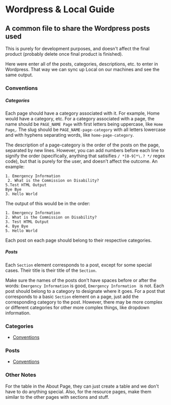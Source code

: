 # Wordpress & Local Guide
## A common file to share the Wordpress posts used

This is purely for development purposes, and doesn't affect the final product (probably delete once final product is finished).

Here were enter all of the posts, categories, descriptions, etc. to enter in Wordpress. That way we can sync up Local on our machines and see the same output.

### Conventions

##### Categories

Each page should have a category associated with it. For example, Home would have a category, etc.
For a category associated with a page, the name should be `PAGE_NAME Page` with first letters being uppercase, like `Home Page`,. The slug should be `PAGE_NAME-page-category` with all letters lowercase and with hyphens separating words, like `home-page-category`. 

The description of a page-category is the order of the posts on the page, separated by new lines. However, you can add numbers before each line to signify the order (specifically, anything that satisifies `/ *[0-9]*\.? */` regex code), but that is purely for the user, and doesn't affect the outcome. An example:
```
1. Emergency Information
 2. What is the Commission on Disability?
5.Test HTML Output
Bye Bye
3. Hello World
```

The output of this would be in the order: 
```
1. Emergency Information
2. What is the Commission on Disability?
3. Test HTML Output
4. Bye Bye
5. Hello World
```

Each post on each page should belong to their respective categories.

##### Posts

Each `Section` element corresponds to a post, except for some special cases. Their title is their title of the `Section`. 

Make sure the names of the posts don't have spaces before or after the words: `Emergency Information` is good, ` Emergency Information  ` is not. Each post should belong to a category to designate where it goes. For a post that corresponds to a basic `Section` element on a page, just add the corresponding category to the post. However, there may be more complex or different categories for other more complex things, like dropdown information.

### Categories

* [Conventions](#categories)

### Posts
 
 * [Conventions](#posts)

### Other Notes
For the table in the About Page, they can just create a table and we don't have to do anything special. Also, for the resource pages, make them similar to the other pages with sections and stuff. 